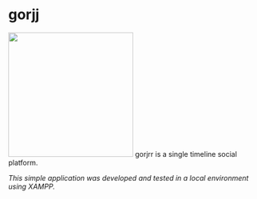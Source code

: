 # gorjj
<img width="250" src="https://i.imgur.com/fohT0lb.png"/>
gorjrr is a single timeline social platform.

_This simple application was developed and tested in a local environment using XAMPP._
